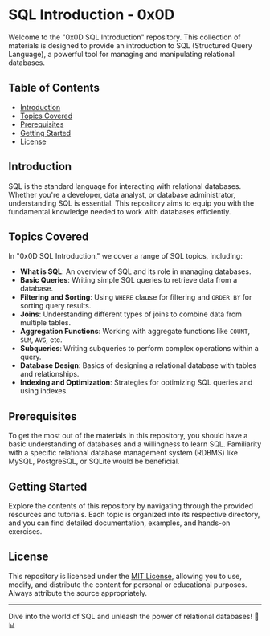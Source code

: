 # SQL Introduction - 0x0D

Welcome to the "0x0D SQL Introduction" repository. This collection of materials is designed to provide an introduction to SQL (Structured Query Language), a powerful tool for managing and manipulating relational databases.

## Table of Contents

- [Introduction](#introduction)
- [Topics Covered](#topics-covered)
- [Prerequisites](#prerequisites)
- [Getting Started](#getting-started)
- [License](#license)

## Introduction

SQL is the standard language for interacting with relational databases. Whether you're a developer, data analyst, or database administrator, understanding SQL is essential. This repository aims to equip you with the fundamental knowledge needed to work with databases efficiently.

## Topics Covered

In "0x0D SQL Introduction," we cover a range of SQL topics, including:

- **What is SQL**: An overview of SQL and its role in managing databases.
- **Basic Queries**: Writing simple SQL queries to retrieve data from a database.
- **Filtering and Sorting**: Using `WHERE` clause for filtering and `ORDER BY` for sorting query results.
- **Joins**: Understanding different types of joins to combine data from multiple tables.
- **Aggregation Functions**: Working with aggregate functions like `COUNT`, `SUM`, `AVG`, etc.
- **Subqueries**: Writing subqueries to perform complex operations within a query.
- **Database Design**: Basics of designing a relational database with tables and relationships.
- **Indexing and Optimization**: Strategies for optimizing SQL queries and using indexes.

## Prerequisites

To get the most out of the materials in this repository, you should have a basic understanding of databases and a willingness to learn SQL. Familiarity with a specific relational database management system (RDBMS) like MySQL, PostgreSQL, or SQLite would be beneficial.

## Getting Started

Explore the contents of this repository by navigating through the provided resources and tutorials. Each topic is organized into its respective directory, and you can find detailed documentation, examples, and hands-on exercises.

## License

This repository is licensed under the [MIT License](LICENSE), allowing you to use, modify, and distribute the content for personal or educational purposes. Always attribute the source appropriately.

---

Dive into the world of SQL and unleash the power of relational databases! 🚀📊
